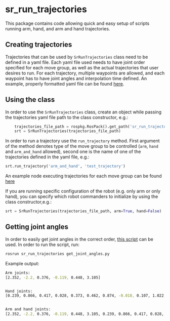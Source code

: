 # sr_run_trajectories

This package contains code allowing quick and easy setup of scripts running arm, hand, and arm and hand trajectories.

## Creating trajectories

Trajectories that can be used by `SrRunTrajectories` class need to be defined in a yaml file. Each yaml file used needs to have joint order specified for each move group, as well as the actual trajectories that user desires to run. For each trajectory, multiple waypoints are allowed, and each waypoint has to have joint angles and interpolation time defined. An example, properly formatted yaml file can be found [here](./config/example_trajectories.yaml).

## Using the class

In order to use the `SrRunTrajectories` class, create an object while passing the trajectories yaml file path to the class constructor, e.g.:

```python
    trajectories_file_path = rospkg.RosPack().get_path('sr_run_trajectories') + '/config/example_trajectories.yaml'
    srt = SrRunTrajectories(trajectories_file_path)
```

In order to run a trajectory use the `run_trajectory` method. First argument of the method denotes type of the move group to be controlled (`arm`, `hand` and `arm_and_hand` allowed), second one is the name of one of the trajectories defined in the yaml file, e.g.:

```python
srt.run_trajectory('arm_and_hand', 'test_trajectory')
```

An example node executing trajectories for each move group can be found [here](./scripts/run_trajectories_node.py)

If you are running specific configuration of the robot (e.g. only arm or only hand), you can specify which robot commanders to initialize by using the class constructor,e.g.:
```python
srt = SrRunTrajectories(trajectories_file_path, arm=True, hand=False)
```

## Getting joint angles

In order to easily get joint angles in the correct order, [this script](./scripts/get_joint_angles.py) can be used. In order to run the script, run:

```sh
rosrun sr_run_trajectories get_joint_angles.py
```

 Example output:

```sh
Arm joints:
[2.352, -2.2, 0.376, -0.119, 0.448, 3.105]


Hand joints:
[0.239, 0.866, 0.417, 0.028, 0.373, 0.462, 0.874, -0.018, 0.107, 1.022, 0.749, 0.803, 0.108, 0.433, 0.583, 0.837, -0.0, 0.518, 0.171, -0.059, 1.126, -0.132, 0.034, -0.03]


Arm and hand joints:
[2.352, -2.2, 0.376, -0.119, 0.448, 3.105, 0.239, 0.866, 0.417, 0.028, 0.373, 0.462, 0.874, -0.018, 0.107, 1.022, 0.749, 0.803, 0.108, 0.433, 0.583, 0.837, -0.0, 0.518, 0.171, -0.059, 1.126, -0.132, 0.034, -0.03]
```